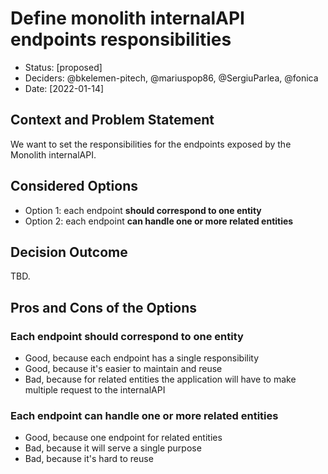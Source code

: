 # Define monolith internalAPI endpoints responsibilities
* Status: [proposed]
* Deciders: @bkelemen-pitech, @mariuspop86, @SergiuParlea, @fonica
* Date: [2022-01-14]

<!-- Technical Story: [description | ticket/issue URL] -->

## Context and Problem Statement

We want to set the responsibilities for the endpoints exposed by the Monolith 
internalAPI.

## Considered Options

* Option 1: each endpoint **should correspond to one entity**
* Option 2: each endpoint **can handle one or more related entities**

## Decision Outcome

TBD.

## Pros and Cons of the Options 

### Each endpoint should correspond to one entity

* Good, because each endpoint has a single responsibility
* Good, because it's easier to maintain and reuse
* Bad, because for related entities the application will have to make multiple 
request to the internalAPI

### Each endpoint can handle one or more related entities

* Good, because one endpoint for related entities
* Bad, because it will serve a single purpose
* Bad, because it's hard to reuse
